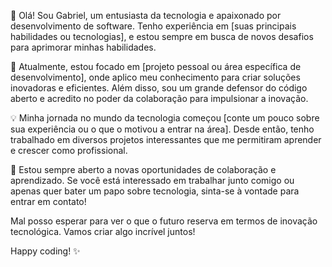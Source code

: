 👋 Olá! Sou Gabriel, um entusiasta da tecnologia e apaixonado por desenvolvimento de software. Tenho experiência em [suas principais habilidades ou tecnologias], e estou sempre em busca de novos desafios para aprimorar minhas habilidades.

🚀 Atualmente, estou focado em [projeto pessoal ou área específica de desenvolvimento], onde aplico meu conhecimento para criar soluções inovadoras e eficientes. Além disso, sou um grande defensor do código aberto e acredito no poder da colaboração para impulsionar a inovação.

💡 Minha jornada no mundo da tecnologia começou [conte um pouco sobre sua experiência ou o que o motivou a entrar na área]. Desde então, tenho trabalhado em diversos projetos interessantes que me permitiram aprender e crescer como profissional.

🌟 Estou sempre aberto a novas oportunidades de colaboração e aprendizado. Se você está interessado em trabalhar junto comigo ou apenas quer bater um papo sobre tecnologia, sinta-se à vontade para entrar em contato!

Mal posso esperar para ver o que o futuro reserva em termos de inovação tecnológica. Vamos criar algo incrível juntos!

Happy coding! ✨
